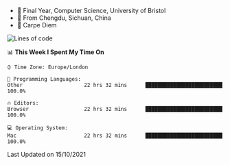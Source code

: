 - :school: Final Year, Computer Science, University of Bristol 
- :panda_face: From Chengdu, Sichuan, China
- :musical_keyboard: Carpe Diem

<!--START_SECTION:waka-->
![Lines of code](https://img.shields.io/badge/From%20Hello%20World%20I%27ve%20Written-115872%20lines%20of%20code-blue)

📊 **This Week I Spent My Time On** 

```text
⌚︎ Time Zone: Europe/London

💬 Programming Languages: 
Other                    22 hrs 32 mins      █████████████████████████   100.0%

🔥 Editors: 
Browser                  22 hrs 32 mins      █████████████████████████   100.0%

💻 Operating System: 
Mac                      22 hrs 32 mins      █████████████████████████   100.0%

```


 Last Updated on 15/10/2021
<!--END_SECTION:waka-->
